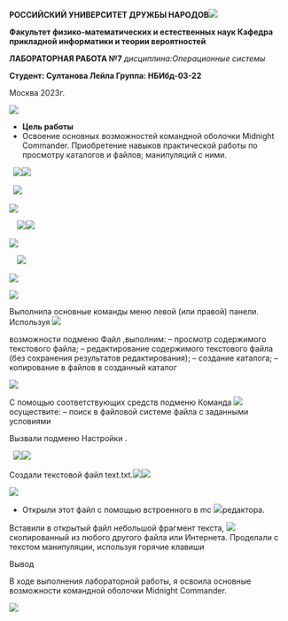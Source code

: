 ﻿**РОССИЙСКИЙ УНИВЕРСИТЕТ ДРУЖБЫ НАРОДОВ![](Aspose.Words.49f19956-5a13-4a92-a8cf-721ad4fb498f.001.png)**

**Факультет физико-математических и естественных наук Кафедра прикладной информатики и теории вероятностей**

**ЛАБОРАТОРНАЯ РАБОТА №7** *дисциплина:Операционные системы*

**Студент: Султанова Лейла Группа: НБИбд-03-22**

Москва 2023г.

![](Aspose.Words.49f19956-5a13-4a92-a8cf-721ad4fb498f.002.png)

- **Цель работы**
- Освоение основных возможностей командной оболочки Midnight Commander. Приобретение навыков практической работы по просмотру каталогов и файлов; манипуляций с ними.

` `![](Aspose.Words.49f19956-5a13-4a92-a8cf-721ad4fb498f.003.jpeg)![](Aspose.Words.49f19956-5a13-4a92-a8cf-721ad4fb498f.004.jpeg)

` `![](Aspose.Words.49f19956-5a13-4a92-a8cf-721ad4fb498f.003.jpeg)



![](Aspose.Words.49f19956-5a13-4a92-a8cf-721ad4fb498f.005.png)

`  `![](Aspose.Words.49f19956-5a13-4a92-a8cf-721ad4fb498f.006.jpeg)![](Aspose.Words.49f19956-5a13-4a92-a8cf-721ad4fb498f.007.png)

![](Aspose.Words.49f19956-5a13-4a92-a8cf-721ad4fb498f.008.jpeg)

`  `![](Aspose.Words.49f19956-5a13-4a92-a8cf-721ad4fb498f.009.png)









![](Aspose.Words.49f19956-5a13-4a92-a8cf-721ad4fb498f.010.jpeg)

![](Aspose.Words.49f19956-5a13-4a92-a8cf-721ad4fb498f.011.png)

Выполнила основные команды меню левой (или правой) панели. Используя ![](Aspose.Words.49f19956-5a13-4a92-a8cf-721ad4fb498f.012.png)

возможности подменю Файл ,выполним: – просмотр содержимого текстового файла; – редактирование содержимого текстового файла (без сохранения результатов редактирования); – создание каталога; – копирование в файлов в созданный каталог

![](Aspose.Words.49f19956-5a13-4a92-a8cf-721ad4fb498f.013.png)

С помощью соответствующих средств подменю Команда      ![](Aspose.Words.49f19956-5a13-4a92-a8cf-721ad4fb498f.014.png)осуществите: – поиск в файловой системе файла с заданными условиями

Вызвали подменю Настройки .

` `![](Aspose.Words.49f19956-5a13-4a92-a8cf-721ad4fb498f.015.jpeg)![](Aspose.Words.49f19956-5a13-4a92-a8cf-721ad4fb498f.016.png)

Создали текстовой файл text.txt.![](Aspose.Words.49f19956-5a13-4a92-a8cf-721ad4fb498f.017.png)![](Aspose.Words.49f19956-5a13-4a92-a8cf-721ad4fb498f.018.png)

![](Aspose.Words.49f19956-5a13-4a92-a8cf-721ad4fb498f.019.jpeg)

- Открыли этот файл с помощью встроенного в mc ![](Aspose.Words.49f19956-5a13-4a92-a8cf-721ad4fb498f.020.png)редактора.

Вставили в открытый файл небольшой фрагмент текста,  ![](Aspose.Words.49f19956-5a13-4a92-a8cf-721ad4fb498f.021.png)скопированный из  любого другого  файла или  Интернета.  Проделали с текстом   манипуляции,  используя горячие клавиши

Вывод

В ходе выполнения лабораторной работы, я освоила основные возможности командной оболочки Midnight Commander.

![](Aspose.Words.49f19956-5a13-4a92-a8cf-721ad4fb498f.022.png)
